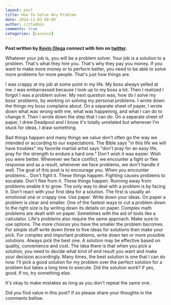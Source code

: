 ```yaml
---
layout: post
title: How To Solve Any Problem
date: 2014-11-03 08:09
author: ccttadmin
comments: true
categories: [Lessons]
---
```

<strong>Post written by <a href="http://kevinolega.com/">Kevin Olega</a> connect with him on <a href="http://twitter.com/kevinolega">twitter</a>. </strong>

Whatever your job is, you will be a problem solver. Your job is a solution to a problem. That's what they hire you. That's why they pay you money. If you want to make more money or to perform better, you need to be able to solve more problems for more people. That's just how things are.

I was crappy at my job at some point in my life. My boss always yelled at me. I was embarrassed because I look up to my boss a lot. Then I realized I forgot I was a problem solver. My next question was, how do I solve my boss' problems, by working on solving my personal problems. I wrote down the things my boss complains about. On a separate sheet of paper, I wrote down what was wrong with me, what was happening, and what I can do to change it. Then I wrote down the step that I can do. On a separate sheet of paper, I drew Deadpool and I know it's totally unrelated but whenever I'm stuck for ideas, I draw something.

Bad things happen and many things we value don't often go the way we intended or according to our expectations.
The Bible says "in this life we will have troubles" my favorite martial artist says "don't pray for an easy life, pray for the strength to endure a hard one." Don't wish it was easier. Wish you were better.
Whenever we face conflict, we encounter a fight or flee response and as a result, whenever we face problems, we don't handle it well. The goal of this post is to encourage you. When you encounter problems...
Don't fight it. These things happen. Fighting causes problems to escalate.
Don't flee from it. These things happen. Running away from problems enable it to grow.
The only way to deal with a problem is by facing it.
Don't react with your first idea for a solution. The first is usually an emotional one or crappy one.
Use paper. Write down your ideas. On paper a problem is clear and smaller. One of the fastest ways to cut a problem down to the right size is by writing down its details on paper.
Complex math problems are dealt with on paper. Sometimes with the aid of tools like a calculator. Life's problems also require the same approach.
Make sure to use options. The more choices you have the smaller the problem becomes.
For simple stuff write down three to five ideas for solutions then make your pick.
For complex and important problems, write down ten or more possible solutions.
Always pick the best one.
A solution may be effective based on quality, convenience and cost.
The idea there is that when you pick a solution, you need to decide what kind of end result you want and make your decision accordingly.
Many times, the best solution is one that I can do now.
I'll pick a good solution for my problem over the perfect solution for a problem but takes a long time to execute.
Did the solution work? If yes, good. If no, try something else.

It's okay to make mistakes as long as you don't repeat the same one.

Did you find value in this post? If so please share your thoughts in the comments bellow.
